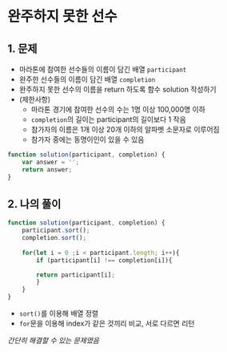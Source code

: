 # 완주하지 못한 선수
## 1. 문제
- 마라톤에 참여한 선수들의 이름이 담긴 배열 ```participant```
- 완주한 선수들의 이름이 담긴 배열 ```completion```
- 완주하지 못한 선수의 이름을 return 하도록 함수 solution 작성하기
- (제한사항)
    - 마라톤 경기에 참여한 선수의 수는 1명 이상 100,000명 이하
    - ```completion```의 길이는 participant의 길이보다 1 작음
    - 참가자의 이름은 1개 이상 20개 이하의 알파벳 소문자로 이루어짐
    - 참가자 중에는 동명이인이 있을 수 있음

```javascript
function solution(participant, completion) {
    var answer = '';
    return answer;
}
```


## 2. 나의 풀이
```javascript
function solution(participant, completion) {
    participant.sort(); 
    completion.sort(); 
    
    for(let i = 0 ;i < participant.length; i++){
        if (participant[i] !== completion[i]){

        return participant[i];
        }
    }
}
```
- ```sort()```를 이용해 배열 정렬
- ```for```문을 이용해 index가 같은 것끼리 비교, 서로 다르면 리턴

*간단히 해결할 수 있는 문제였음*
